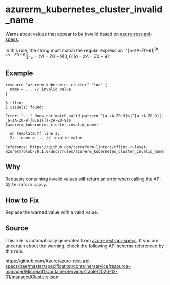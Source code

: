 <!--- This file generated by `tools/apispec-rule-gen/main.go`. DO NOT EDIT --->

# azurerm_kubernetes_cluster_invalid_name

Warns about values that appear to be invalid based on [azure-rest-api-specs](https://github.com/Azure/azure-rest-api-specs).

In this rule, the string must match the regular expression `^[a-zA-Z0-9]$|^[a-zA-Z0-9][-_a-zA-Z0-9]{0,61}[a-zA-Z0-9]$``.

## Example

```hcl
resource "azurerm_kubernetes_cluster" "foo" {
  name = ... // invalid value
}
```

```
$ tflint
1 issue(s) found:

Error: "..." does not match valid pattern ^[a-zA-Z0-9]$|^[a-zA-Z0-9][-_a-zA-Z0-9]{0,61}[a-zA-Z0-9]$ (azurerm_kubernetes_cluster_invalid_name)

  on template.tf line 2:
  2:   name = ... // invalid value

Reference: https://github.com/terraform-linters/tflint-ruleset-azurerm/blob/v0.1.0/docs/rules/azurerm_kubernetes_cluster_invalid_name.md

```

## Why

Requests containing invalid values will return an error when calling the API by `terraform apply`.

## How to Fix

Replace the warned value with a valid value.

## Source

This rule is automatically generated from [azure-rest-api-specs](https://github.com/Azure/azure-rest-api-specs). If you are uncertain about the warning, check the following API schema referenced by this rule.

https://github.com/Azure/azure-rest-api-specs/tree/master/specification/containerservice/resource-manager/Microsoft.ContainerService/stable/2020-12-01/managedClusters.json

